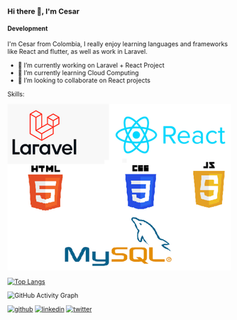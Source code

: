 ### Hi there 👋, I'm Cesar
#### Development


I'm Cesar from Colombia, I really enjoy learning languages and frameworks like React and flutter, as well as work in Laravel.

- 🔭 I’m currently working on Laravel + React Project 
- 🌱 I’m currently learning Cloud Computing 
- 👯 I’m looking to collaborate on React projects 

Skills:

![Development](https://github.com/cesarol8/cesarol8/blob/main/tech.png?raw=true)


[![Top Langs](https://github-readme-stats.vercel.app/api/top-langs/?username=cesarol8)](https://github.com/anuraghazra/github-readme-stats)

![GitHub Activity Graph](https://activity-graph.herokuapp.com/graph?username=cesarol8)  

[<img src='https://cdn.jsdelivr.net/npm/simple-icons@3.0.1/icons/github.svg' alt='github' height='40'>](https://github.com/cesarol8)  [<img src='https://cdn.jsdelivr.net/npm/simple-icons@3.0.1/icons/linkedin.svg' alt='linkedin' height='40'>](https://www.linkedin.com/in/john-cesar-osorio-lasso-3b817568/)  [<img src='https://cdn.jsdelivr.net/npm/simple-icons@3.0.1/icons/twitter.svg' alt='twitter' height='40'>](https://twitter.com/cesarol8)  





